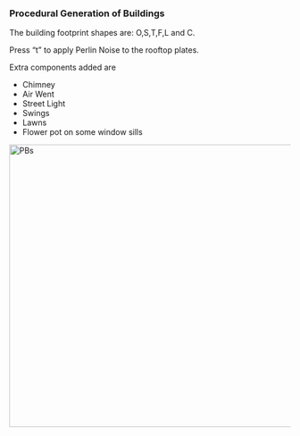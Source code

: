 <h3>Procedural Generation of Buildings</h3>

The building footprint shapes are: O,S,T,F,L and C.

Press “t” to apply Perlin Noise to the rooftop plates.

Extra components added are
* Chimney
* Air Went
* Street Light
* Swings
* Lawns
* Flower pot on some window sills

<img width="506" alt="PBs" src="https://user-images.githubusercontent.com/69338116/170577145-7ea6cd63-656e-47ab-9ef8-e5830782387b.png">

